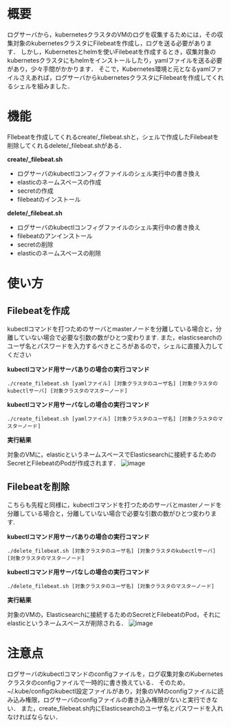 # 概要
ログサーバから，kubernetesクラスタのVMのログを収集するためには，その収集対象のkubernetesクラスタにFilebeatを作成し，ログを送る必要があります．
しかし，Kubernetesとhelmを使いFilebeatを作成するとき，収集対象のkubernetesクラスタにもhelmをインストールしたり，yamlファイルを送る必要があり，少々手間がかかります．
そこで，Kubernetes環境と元となるyamlファイルさえあれば，ログサーバからkubernetesクラスタにFilebeatを作成してくれるシェルを組みました．

# 機能
FIlebeatを作成してくれるcreate/_filebeat.shと，シェルで作成したFilebeatを削除してくれるdelete/_filebeat.shがある．

**create/_filebeat.sh**
* ログサーバのkubectlコンフィグファイルのシェル実行中の書き換え
* elasticのネームスペースの作成
* secretの作成
* filebeatのインストール

**delete/_filebeat.sh**
* ログサーバのkubectlコンフィグファイルのシェル実行中の書き換え
* filebeatのアンインストール
* secretの削除
* elasticのネームスペースの削除

# 使い方
## Filebeatを作成

kubectlコマンドを打つためのサーバとmasterノードを分離している場合と，分離していない場合で必要な引数の数がひとつ変わります.
また，elasticsearchのユーザ名とパスワードを入力するべきところがあるので，シェルに直接入力してください

**kubectlコマンド用サーバありの場合の実行コマンド**
```
./create_filebeat.sh [yamlファイル] [対象クラスタのユーザ名] [対象クラスタのkubectlサーバ] [対象クラスタのマスターノード]
```
**kubectlコマンド用サーバなしの場合の実行コマンド**
```
./create_filebeat.sh [yamlファイル] [対象クラスタのユーザ名] [対象クラスタのマスターノード]
```

**実行結果**

対象のVMに，elasticというネームスペースでElasticsearchに接続するためのSecretとFilebeatのPodが作成されます．
![image](https://github.com/user-attachments/assets/29de5187-d8ce-4ef7-81b9-0bd3cee37dec)


## Filebeatを削除

こちらも先程と同様に，kubectlコマンドを打つためのサーバとmasterノードを分離している場合と，分離していない場合で必要な引数の数がひとつ変わります.

**kubectlコマンド用サーバありの場合の実行コマンド**
```
./delete_filebeat.sh [対象クラスタのユーザ名] [対象クラスタのkubectlサーバ] [対象クラスタのマスターノード]
```
**kubectlコマンド用サーバなしの場合の実行コマンド**
```
./delete_filebeat.sh [対象クラスタのユーザ名] [対象クラスタのマスターノード]
```

**実行結果**

対象のVMの，Elasticsearchに接続するためのSecretとFilebeatのPod，それにelasticというネームスペースが削除される．
![image](https://github.com/user-attachments/assets/dba6449d-69c7-4c3c-ae55-d87f9d1ba478)


# 注意点
ログサーバのkubectlコマンドのconfigファイルを，ログ収集対象のKubernetesクラスタのconfigファイルで一時的に書き換えている．
そのため，~/.kube/configのkubectl設定ファイルがあり，対象のVMのconfigファイルに読み込み権限，ログサーバのconfigファイルの書き込み権限がないと実行できない．
また，create_filebeat.sh内にElasticsearchのユーザ名とパスワードを入れなければならない．

